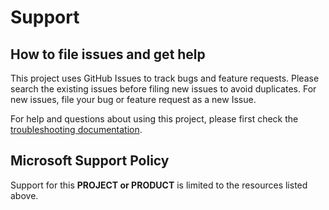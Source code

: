 # Support

## How to file issues and get help  

This project uses GitHub Issues to track bugs and feature requests. Please search the existing 
issues before filing new issues to avoid duplicates.  For new issues, file your bug or 
feature request as a new Issue.

For help and questions about using this project, please first check the [troubleshooting documentation](https://docs.microsoft.com/azure/azure-monitor/app/snapshot-debugger-troubleshoot).

## Microsoft Support Policy  

Support for this **PROJECT or PRODUCT** is limited to the resources listed above.
